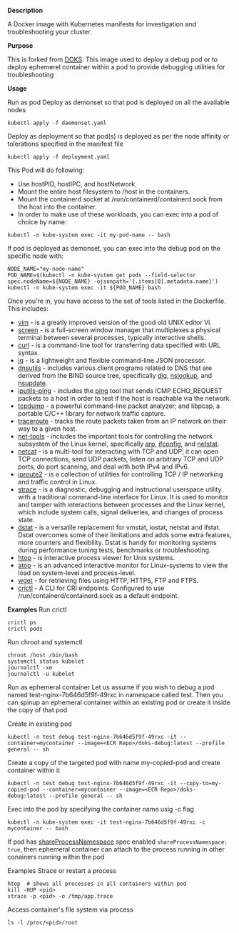 **Description**

A Docker image with Kubernetes manifests for investigation and troubleshooting your cluster.

**Purpose** 

This is forked from [DOKS](https://github.com/digitalocean/doks-debug). This image used to deploy a debug pod or to deploy ephemerel container within a pod to provide debugging utilities for troubleshooting

**Usage**

Run as pod
Deploy as demonset so that pod is deployed on all the available nodes
```
kubectl apply -f daemonset.yaml
```

Deploy as deployment so that pod(s) is deployed as per the node affinity or tolerations specified in the manifest file
```
kubectl apply -f deployment.yaml
```


This Pod will do following:
- Use hostPID, hostIPC, and hostNetwork.
- Mount the entire host filesystem to /host in the containers.
- Mount the containerd socket at /run/containerd/containerd.sock from the host into the container.
- In order to make use of these workloads, you can exec into a pod of choice by name:

```
kubectl -n kube-system exec -it my-pod-name -- bash
```

If pod is deployed as demonset, you can exec into the debug pod on the specific node with:
```
NODE_NAME="my-node-name"
POD_NAME=$(kubectl -n kube-system get pods --field-selector spec.nodeName=${NODE_NAME} -ojsonpath='{.items[0].metadata.name}')
kubectl -n kube-system exec -it ${POD_NAME} bash
```

Once you're in, you have access to the set of tools listed in the Dockerfile. This includes:
- [vim](https://github.com/vim/vim) - is a greatly improved version of the good old UNIX editor Vi.
- [screen](https://www.gnu.org/software/screen) - is a full-screen window manager that multiplexes a physical terminal between several processes, typically interactive shells.
- [curl](https://github.com/curl/curl) - is a command-line tool for transferring data specified with URL syntax.
- [jq](https://github.com/stedolan/jq) - is a lightweight and flexible command-line JSON processor.
- [dnsutils](https://packages.debian.org/stretch/dnsutils) - includes various client programs related to DNS that are derived from the BIND source tree, specifically [dig](https://linux.die.net/man/1/dig), [nslookup](https://linux.die.net/man/1/nslookup), and [nsupdate](https://linux.die.net/man/8/nsupdate).
- [iputils-ping](https://packages.debian.org/stretch/iputils-ping) - includes the [ping](https://linux.die.net/man/8/ping) tool that sends ICMP ECHO_REQUEST packets to a host in order to test if the host is reachable via the network.
- [tcpdump](https://www.tcpdump.org) - a powerful command-line packet analyzer; and libpcap, a portable C/C++ library for network traffic capture.
- [traceroute](https://linux.die.net/man/8/traceroute) - tracks the route packets taken from an IP network on their way to a given host.
- [net-tools](https://packages.debian.org/stretch/net-tools) - includes the important tools for controlling the network subsystem of the Linux kernel, specifically [arp](http://man7.org/linux/man-pages/man8/arp.8.html), [ifconfig](https://linux.die.net/man/8/ifconfig), and [netstat](https://linux.die.net/man/8/netstat).
- [netcat](https://linux.die.net/man/1/nc) - is a multi-tool for interacting with TCP and UDP; it can open TCP connections, send UDP packets, listen on arbitrary TCP and UDP ports, do port scanning, and deal with both IPv4 and IPv6.
- [iproute2](https://wiki.linuxfoundation.org/networking/iproute2) - is a collection of utilities for controlling TCP / IP networking and traffic control in Linux.
- [strace](https://github.com/strace/strace) - is a diagnostic, debugging and instructional userspace utility with a traditional command-line interface for Linux. It is used to monitor and tamper with interactions between processes and the Linux kernel, which include system calls, signal deliveries, and changes of process state.
- [dstat](http://dag.wiee.rs/home-made/dstat) - is a versatile replacement for vmstat, iostat, netstat and ifstat. Dstat overcomes some of their limitations and adds some extra features, more counters and flexibility. Dstat is handy for monitoring systems during performance tuning tests, benchmarks or troubleshooting.
- [htop](https://hisham.hm/htop) - is interactive process viewer for Unix systems.
- [atop](https://www.atoptool.nl) - is an advanced interactive monitor for Linux-systems to view the load on system-level and process-level.
- [wget](https://www.gnu.org/software/wget) - for retrieving files using HTTP, HTTPS, FTP and FTPS.
- [crictl](https://github.com/kubernetes-sigs/cri-tools/blob/master/docs/crictl.md) - A CLI for CRI endpoints. Configured to use /run/containerd/containerd.sock as a default endpoint.

**Examples**
Run crictl
```
crictl ps
crictl pods
```

Run chroot and systemctl
```
chroot /host /bin/bash
systemctl status kubelet
journalctl -xe
journalctl -u kubelet
```

Run as ephemeral container
Let us assume if you wish to debug a pod named test-nginx-7b646d5f9f-49rxc in namespace called test. Then you can spinup an ephemeral container within an existing pod or create it inside the copy of that pod

Create in existing pod
```
kubectl -n test debug test-nginx-7b646d5f9f-49rxc -it --container=mycontainer --image=<ECR Repo>/doks-debug:latest --profile general -- sh
```

Create a copy of the targeted pod with name my-copied-pod and create container within it
```
kubectl -n test debug test-nginx-7b646d5f9f-49rxc -it --copy-to=my-copied-pod --container=mycontainer --image=<ECR Repo>/doks-debug:latest --profile general -- sh
```
Exec into the pod by specifying the container name usig -c flag
```
kubectl -n kube-system exec -it test-nginx-7b646d5f9f-49rxc -c mycontainer -- bash
```
If pod has [shareProcessNamespace](https://kubernetes.io/docs/tasks/configure-pod-container/share-process-namespace/) spec enabled ```shareProcessNamespace: true```, then ephemeral container can attach to the process running in other conainers running within the pod

Examples
Strace or restart a process
```
htop  # shows all processes in all containers within pod
kill -HUP <pid>
strace -p <pid> -o /tmp/app.trace
```

Access container's file system via process
```
ls -l /proc/<pid>/root
```